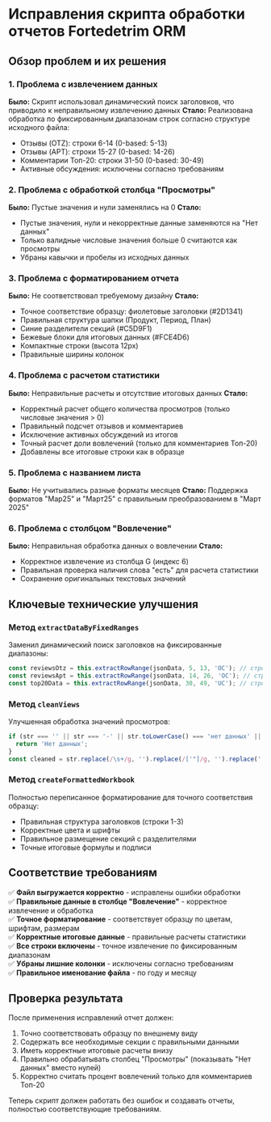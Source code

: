 # Исправления скрипта обработки отчетов Fortedetrim ORM

## Обзор проблем и их решения

### 1. **Проблема с извлечением данных**
**Было:** Скрипт использовал динамический поиск заголовков, что приводило к неправильному извлечению данных
**Стало:** Реализована обработка по фиксированным диапазонам строк согласно структуре исходного файла:
- Отзывы (OTZ): строки 6-14 (0-based: 5-13)
- Отзывы (APT): строки 15-27 (0-based: 14-26)  
- Комментарии Топ-20: строки 31-50 (0-based: 30-49)
- Активные обсуждения: исключены согласно требованиям

### 2. **Проблема с обработкой столбца "Просмотры"**
**Было:** Пустые значения и нули заменялись на 0
**Стало:** 
- Пустые значения, нули и некорректные данные заменяются на "Нет данных"
- Только валидные числовые значения больше 0 считаются как просмотры
- Убраны кавычки и пробелы из исходных данных

### 3. **Проблема с форматированием отчета**
**Было:** Не соответствовал требуемому дизайну
**Стало:** 
- Точное соответствие образцу: фиолетовые заголовки (#2D1341)
- Правильная структура шапки (Продукт, Период, План)
- Синие разделители секций (#C5D9F1)
- Бежевые блоки для итоговых данных (#FCE4D6)
- Компактные строки (высота 12px)
- Правильные ширины колонок

### 4. **Проблема с расчетом статистики**
**Было:** Неправильные расчеты и отсутствие итоговых данных
**Стало:**
- Корректный расчет общего количества просмотров (только числовые значения > 0)
- Правильный подсчет отзывов и комментариев
- Исключение активных обсуждений из итогов
- Точный расчет доли вовлечений (только для комментариев Топ-20)
- Добавлены все итоговые строки как в образце

### 5. **Проблема с названием листа**
**Было:** Не учитывались разные форматы месяцев
**Стало:** Поддержка форматов "Мар25" и "Март25" с правильным преобразованием в "Март 2025"

### 6. **Проблема с столбцом "Вовлечение"**
**Было:** Неправильная обработка данных о вовлечении
**Стало:** 
- Корректное извлечение из столбца G (индекс 6)
- Правильная проверка наличия слова "есть" для расчета статистики
- Сохранение оригинальных текстовых значений

## Ключевые технические улучшения

### Метод `extractDataByFixedRanges`
Заменил динамический поиск заголовков на фиксированные диапазоны:
```typescript
const reviewsOtz = this.extractRowRange(jsonData, 5, 13, 'OC'); // строки 6-14
const reviewsApt = this.extractRowRange(jsonData, 14, 26, 'OC'); // строки 15-27  
const top20Data = this.extractRowRange(jsonData, 30, 49, 'UC'); // строки 31-50
```

### Метод `cleanViews`
Улучшенная обработка значений просмотров:
```typescript
if (str === '' || str === '-' || str.toLowerCase() === 'нет данных' || str === '0') {
  return 'Нет данных';
}
const cleaned = str.replace(/\s+/g, '').replace(/['"]/g, '').replace(',', '.');
```

### Метод `createFormattedWorkbook`
Полностью переписанное форматирование для точного соответствия образцу:
- Правильная структура заголовков (строки 1-3)
- Корректные цвета и шрифты
- Правильное размещение секций с разделителями
- Точные итоговые формулы и подписи

## Соответствие требованиям

✅ **Файл выгружается корректно** - исправлены ошибки обработки  
✅ **Правильные данные в столбце "Вовлечение"** - корректное извлечение и обработка  
✅ **Точное форматирование** - соответствует образцу по цветам, шрифтам, размерам  
✅ **Корректные итоговые данные** - правильные расчеты статистики  
✅ **Все строки включены** - точное извлечение по фиксированным диапазонам  
✅ **Убраны лишние колонки** - исключены согласно требованиям  
✅ **Правильное именование файла** - по году и месяцу  

## Проверка результата

После применения исправлений отчет должен:
1. Точно соответствовать образцу по внешнему виду
2. Содержать все необходимые секции с правильными данными
3. Иметь корректные итоговые расчеты внизу
4. Правильно обрабатывать столбец "Просмотры" (показывать "Нет данных" вместо нулей)
5. Корректно считать процент вовлечений только для комментариев Топ-20

Теперь скрипт должен работать без ошибок и создавать отчеты, полностью соответствующие требованиям.